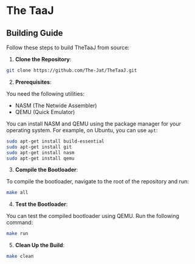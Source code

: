 
# The TaaJ

## Building Guide

Follow these steps to build TheTaaJ from source:

1. **Clone the Repository**:

```sh
git clone https://github.com/The-Jat/TheTaaJ.git
```

2. **Prerequisites**:

You need the following utilities:
- NASM (The Netwide Assembler)
- QEMU (Quick Emulator)

You can install NASM and QEMU using the package manager for your operating system. For example, on Ubuntu, you can use `apt`:

```sh
sudo apt-get install build-essential
sudo apt-get install git
sudo apt-get install nasm
sudo apt-get install qemu
```

3. **Compile the Bootloader**:

To compile the bootloader, navigate to the root of the repository and run:

```sh
make all
```

4. **Test the Bootloader**: 

You can test the compiled bootloader using QEMU. Run the following command:

```sh
make run
```

5. **Clean Up the Build**:
```sh
make clean
```
